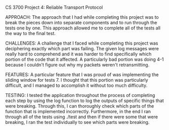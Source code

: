 CS 3700 Project 4: Reliable Transport Protocol

APPROACH:
The approach that I had while completing this project was to break the pieces down into separate 
components and to run through the tests one by one. This approach allowed me to complete all of the
tests all the way to the final test. 

CHALLENGES:
A challenge that I faced while completing this project was deciphering exactly which part was failing.
The given log messages were really hard to comprehend and it was harder to find specifically which portion 
of the code that it affected. A particularly bad portion was doing 4-1 because I couldn't figure out why my
packets weren't retransmitting. 

FEATURES:
A particular feature that I was proud of was implementing the sliding window for tests 7. I thought that this
portion was particularly difficult, and I managed to accomplish it without too much difficulty.

TESTING:
I tested the application throughout the process of completing each step by using the log function
to log the outputs of specific things that were breaking. Through this, I can thoroughly check
which parts of the function that is implemented incorrectly. Furthermore, in the end I ran through 
all of the tests using ./test and then if there were some that were breaking, I ran the test individually
to see which parts were breaking. 